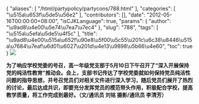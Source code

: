 {
    "aliases": [
        "/html/partypolicy/partycons/788.html"
    ],
    "categories": [
        "\u515a\u653f\u5de5\u56e2"
    ],
    "contributors": [],
    "date": "2012-05-16T00:00:00+08:00",
    "isCJKLanguage": true,
    "params": {
        "author": "\u9ad8\u4e00\u5e74\u7ea7\u7ec4"
    },
    "slug": "788",
    "tags": [
        "\u515a\u5efa\u5de5\u4f5c"
    ],
    "title": "\u9ad8\u4e00\u515a\u652f\u90e8\u5f00\u5c55\u201c\u6c38\u8446\u515a\u7684\u7eaf\u6d01\u6027\u201d\u4e13\u9898\u5b66\u4e60",
    "toc": true
}
**![](https://cdn.tfls.online/mirror/full/478e16d96e407ada73a36b2cf087d93964e93923.jpg)**

**为了响应学校党委的号召，高一年级党支部于5月10日下午召开了“深入开展保持党的纯洁性教育”推动会。会上，支部书记传达了学校党委就如何保持党员纯洁性问题的指导思想，并号召党员们对相关文件进行深入学习，随后党员们展开了热烈的讨论，最后达成共识，即要充分发挥党员的模范带头作用，积极配合学校，提高教学质量，将工作完成到最好。（文/通讯员 刘铭 摄影/通讯员 李清芳）**

